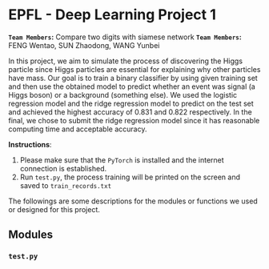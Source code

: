 # EPFL - Deep Learning Project 1 
**`Team Members`:** Compare two digits with siamese network
**`Team Members`:** FENG Wentao, SUN Zhaodong, WANG Yunbei

In this project, we aim to simulate the process of discovering the Higgs particle since Higgs particles are essential for explaining why other particles have mass. Our goal is to train a binary classifier by using given training set and then use the obtained model to predict whether an event was signal (a Higgs boson) or a background (something else). We used the logistic regression model and the ridge regression model to predict on the test set and achieved the highest accuracy of 0.831 and 0.822 respectively. In the final, we chose to submit the ridge regression model since it has reasonable computing time and acceptable accuracy.

**Instructions**:
1. Please make sure that the `PyTorch` is installed and the internet connection is established.
2. Run `test.py`, the process training will be printed on the screen and saved to `train_records.txt`



The followings are some descriptions for the modules or functions we used or designed for this project.


## Modules
### `test.py`

